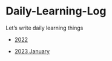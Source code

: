 # Daily-Learning-Log
Let’s write daily learning things 

- [2022](https://github.com/superbderrick/Daily-Learning-Log/blob/main/2022_05.md)

- [2023 January](https://github.com/superbderrick/Daily-Learning-Log/blob/main/2022_06.md)



